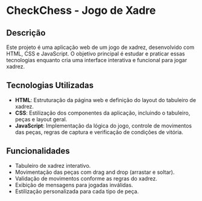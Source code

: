 # CheckChess - Jogo de Xadre

## Descrição

Este projeto é uma aplicação web de um jogo de xadrez, desenvolvido com HTML, CSS e JavaScript. O objetivo principal é estudar e praticar essas tecnologias enquanto cria uma interface interativa e funcional para jogar xadrez.

## Tecnologias Utilizadas

- **HTML**: Estruturação da página web e definição do layout do tabuleiro de xadrez.
- **CSS**: Estilização dos componentes da aplicação, incluindo o tabuleiro, peças e layout geral.
- **JavaScript**: Implementação da lógica do jogo, controle de movimentos das peças, regras de captura e verificação de condições de vitória.

## Funcionalidades

- Tabuleiro de xadrez interativo.
- Movimentação das peças com drag and drop (arrastar e soltar).
- Validação de movimentos conforme as regras do xadrez.
- Exibição de mensagens para jogadas inválidas.
- Estilização personalizada para cada tipo de peça.